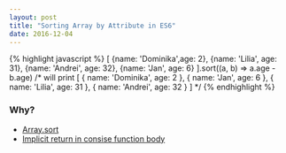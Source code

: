 ```yaml
---
layout: post
title: "Sorting Array by Attribute in ES6"
date: 2016-12-04
---
```

{% highlight javascript %}
 [
  {name: 'Dominika',age: 2},
  {name: 'Lilia',   age: 31},
  {name: 'Andrei',  age: 32},
  {name: 'Jan',     age: 6}
 ].sort((a, b) => a.age - b.age)
 /* will print
 [ { name: 'Dominika', age: 2 },
   { name: 'Jan', age: 6 },
   { name: 'Lilia', age: 31 },
   { name: 'Andrei', age: 32 } ]
 */
{% endhighlight %}

### Why?
- [Array.sort](https://developer.mozilla.org/en-US/docs/Web/JavaScript/Reference/Global_Objects/Array/sort)
- [Implicit return in consise function body](https://developer.mozilla.org/en-US/docs/Web/JavaScript/Reference/Functions/Arrow_functions#Function_body)
